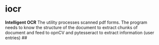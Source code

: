 # iocr
<strong>Intelligent OCR</strong>
The utility processes scanned pdf forms. The program needs to know the structure of the document to extract chunks of document and feed to opnCV and pytesseract to extract information (user entries) ##
